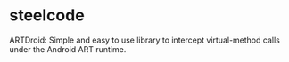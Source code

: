 # steelcode
ARTDroid: Simple and easy to use library to intercept virtual-method calls under the Android ART runtime.

